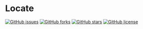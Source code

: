 # Locate
[![GitHub issues](https://img.shields.io/github/issues/pr4k/locate)](https://github.com/pr4k/locate/issues)
[![GitHub forks](https://img.shields.io/github/forks/pr4k/locate)](https://github.com/pr4k/locate/network)
[![GitHub stars](https://img.shields.io/github/stars/pr4k/locate)](https://github.com/pr4k/locate/stargazers)
[![GitHub license](https://img.shields.io/github/license/pr4k/locate)](https://github.com/pr4k/locate)


